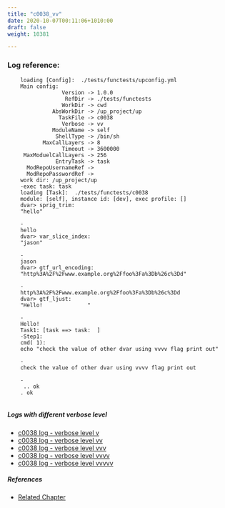 ```yaml
---
title: "c0038_vv"
date: 2020-10-07T00:11:06+1010:00
draft: false
weight: 10381

---
```


### Log reference: <no value>

```
    loading [Config]:  ./tests/functests/upconfig.yml
    Main config:
                 Version -> 1.0.0
                  RefDir -> ./tests/functests
                 WorkDir -> cwd
              AbsWorkDir -> /up_project/up
                TaskFile -> c0038
                 Verbose -> vv
              ModuleName -> self
               ShellType -> /bin/sh
           MaxCallLayers -> 8
                 Timeout -> 3600000
     MaxModuelCallLayers -> 256
               EntryTask -> task
      ModRepoUsernameRef -> 
      ModRepoPasswordRef -> 
    work dir: /up_project/up
    -exec task: task
    loading [Task]:  ./tests/functests/c0038
    module: [self], instance id: [dev], exec profile: []
    dvar> sprig_trim:
    "hello"
    
    -
    hello
    dvar> var_slice_index:
    "jason"
    
    -
    jason
    dvar> gtf_url_encoding:
    "http%3A%2F%2Fwww.example.org%2Ffoo%3Fa%3Db%26c%3Dd"
    
    -
    http%3A%2F%2Fwww.example.org%2Ffoo%3Fa%3Db%26c%3Dd
    dvar> gtf_ljust:
    "Hello!              "
    
    -
    Hello!              
    Task1: [task ==> task:  ]
    -Step1:
    cmd( 1):
    echo "check the value of other dvar using vvvv flag print out"
    
    -
    check the value of other dvar using vvvv flag print out
    
    -
     .. ok
    . ok
    
```

##### Logs with different verbose level
* [c0038 log - verbose level v](../../logs/c0038_v)
* [c0038 log - verbose level vv](../../logs/c0038_vv)
* [c0038 log - verbose level vvv](../../logs/c0038_vvv)
* [c0038 log - verbose level vvvv](../../logs/c0038_vvvv)
* [c0038 log - verbose level vvvvv](../../logs/c0038_vvvvv)

##### References
* [Related Chapter](../../template/c0038)
